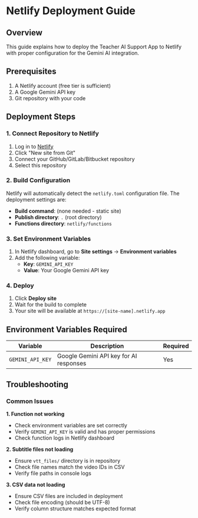 # Netlify Deployment Guide

## Overview
This guide explains how to deploy the Teacher AI Support App to Netlify with proper configuration for the Gemini AI integration.

## Prerequisites
1. A Netlify account (free tier is sufficient)
2. A Google Gemini API key
3. Git repository with your code

## Deployment Steps

### 1. Connect Repository to Netlify
1. Log in to [Netlify](https://netlify.com)
2. Click "New site from Git"
3. Connect your GitHub/GitLab/Bitbucket repository
4. Select this repository

### 2. Build Configuration
Netlify will automatically detect the `netlify.toml` configuration file. The deployment settings are:
- **Build command**: (none needed - static site)
- **Publish directory**: `.` (root directory)
- **Functions directory**: `netlify/functions`

### 3. Set Environment Variables
1. In Netlify dashboard, go to **Site settings** → **Environment variables**
2. Add the following variable:
   - **Key**: `GEMINI_API_KEY`
   - **Value**: Your Google Gemini API key

### 4. Deploy
1. Click **Deploy site**
2. Wait for the build to complete
3. Your site will be available at `https://[site-name].netlify.app`

## Environment Variables Required

| Variable | Description | Required |
|----------|-------------|----------|
| `GEMINI_API_KEY` | Google Gemini API key for AI responses | Yes |

## Troubleshooting

### Common Issues

**1. Function not working**
- Check environment variables are set correctly
- Verify `GEMINI_API_KEY` is valid and has proper permissions
- Check function logs in Netlify dashboard

**2. Subtitle files not loading**
- Ensure `vtt_files/` directory is in repository
- Check file names match the video IDs in CSV
- Verify file paths in console logs

**3. CSV data not loading**
- Ensure CSV files are included in deployment
- Check file encoding (should be UTF-8)
- Verify column structure matches expected format 